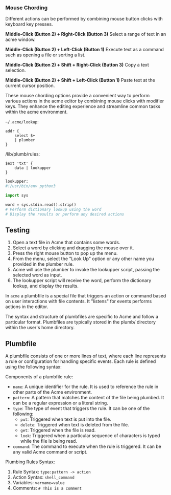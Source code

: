 ### Mouse Chording

Different actions can be performed by combining mouse button clicks
with keyboard key presses.

**Middle-Click (Button 2) + Right-Click (Button 3)**
Select a range of text in an acme window.

**Middle-Click (Button 2) + Left-Click (Button 1)**
Execute text as a command such as opening a file or sorting a list.

**Middle-Click (Button 2) + Shift + Right-Click (Button 3)**
Copy a text selection.

**Middle-Click (Button 2) + Shift + Left-Click (Button 1)**
Paste text at the current cursor position.

These mouse chording options provide a convenient way to perform various actions
in the acme editor by combining mouse clicks with modifier keys. They enhance
the editing experience and streamline common tasks within the acme environment.

`~/.acme/lookup`:

```
addr {
	select $+
	| plumber
}
```

/lib/plumb/rules:

```
$ext 'txt' {
    data | lookupper
}
```

```python
lookupper:
#!/usr/bin/env python3

import sys

word = sys.stdin.read().strip()
# Perform dictionary lookup using the word
# Display the results or perform any desired actions
```

## Testing

1. Open a text file in Acme that contains some words.
2. Select a word by clicking and dragging the mouse over it.
3. Press the right mouse button to pop up the menu.
4. From the menu, select the "Look Up" option or any other name you provided in
   the plumber rule.
5. Acme will use the plumber to invoke the lookupper script, passing the
   selected word as input.
6. The lookupper script will receive the word, perform the dictionary lookup,
   and display the results.

In `acme` a plumbfile is a special file that triggers an action or command based
on user interactions with file contents. It "listens" for events performs
actions in the editor.


The syntax and structure of plumbfiles are specific to Acme and follow a
particular format. Plumbfiles are typically stored in the plumb/ directory
within the user's home directory.

## Plumbfile

A plumbfile consists of one or more lines of text, where each line
represents a rule or configuration for handling specific events. Each
rule is defined using the following syntax:

Components of a plumbfile rule:

- `name`: A unique identifier for the rule. It is used to reference
  the rule in other parts of the Acme environment.
- `pattern`: A pattern that matches the content of the file being
  plumbed. It can be a regular expression or a literal string.
- `type`: The type of event that triggers the rule. It can be one of
  the following:
  - `put`: Triggered when text is put into the file.
  - `delete`: Triggered when text is deleted from the file.
  - `get`: Triggered when the file is read.
  - `look`: Triggered when a particular sequence of characters is
	typed while the file is being read.
- `command`: The command to execute when the rule is triggered.  It
  can be any valid Acme command or script.

Plumbing Rules Syntax:

1. Rule Syntax: `type:pattern -> action`
2. Action Syntax: `shell_command`
3. Variables: `varname=value`
4. Comments: `# This is a comment`
